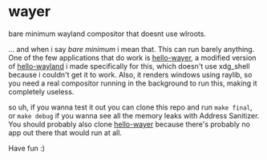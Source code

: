 # wayer
bare minimum wayland compositor that doesnt use wlroots.

... and when i say *bare minimum* i mean that. This can run barely anything.
One of the few applications that do work is [hello-wayer](https://github.com/lilyyllyyllyly/hello-wayer),
a modified version of [hello-wayland](https://github.com/emersion/hello-wayland) i made specifically for this,
which doesn't use xdg_shell because i couldn't get it to work. Also, it renders windows using raylib, so  you
need a real compositor running in the background to run this, making it completely useless.

so uh, if you wanna test it out you can clone this repo and run `make final`, or `make debug` if you wanna see all the memory
leaks with Address Sanitizer. You should probably also clone [hello-wayer](https://github.com/lilyyllyyllyly/hello-wayer)
because there's probably no app out there that would run at all.

Have fun :)
